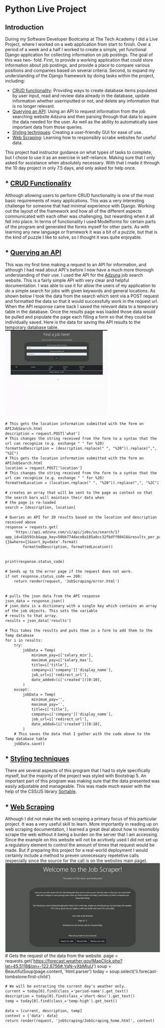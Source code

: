 # Python Live Project

## Introduction
During my Software Developer Bootcamp at The Tech Academy I did a Live Project, where I worked on a web application from start to finish.
Over a period of a week and a half I worked to create a simple, yet functional Django application for collecting information on job postings. The goal of this was two-
fold.
  First, to provide a working application that could store information about job postings, and provide a place to compare various positions and companies based 
  on several criteria. 
  Second, to expand my understanding of the Django framework by doing tasks within the project, including:
* [CRUD functionality](#CRUD-functionality): Providing ways to create database items populated by user input, read and review data already in the database, update information whether userinputted or not, and delete any information that is no longer relevant.
* [Querying an API](#query-API): Using an API to request information from the job searching website Adzuna and then parsing through that data to aquire the data needed for the user. As well as the ability to automatically save important data from those queries.
* [Styling techniques](#CSS-techniques): Creating a user-friendly GUI for ease of use.
* [Web Scraping](#web-scraping): Learning how to responsibly scrabe websites for useful data.
    
 This project had instructor guidance on what types of tasks to complete, but I chose to use it as an exercise in self-reliance. Making sure that I only asked for
 assistance when absolutely necessary. With that I made it through the 10 day project in only 7.5 days, and only asked for help once.
 
## * [CRUD Functionality](#CRUD-functionality)
  Although allowing users to perform CRUD functionality is one of the most basic requirements of many applications. This was a very interesting challenge for someone that had minimal experience with Django. Working out the layout of the framework and how all of the different aspects communicated with  each other was challenging, but rewarding when it all fell into place. In terms of functionality I used Modelforms for certain parts of the program and generated the forms myself for other parts. As with learning any new language or framework it was a bit of a puzzle, but that is the kind of puzzle I like to solve, so I thought it was quite enjoyable.

## * [Querying an API](#query-API)
  This was my first time making a request to an API for information, and although I had read about API's before I now have a much more thorough understanding of their use. I used the API for the [Adzuna](https://developer.adzuna.com/) job search website. This is a fairly simple API with very clear and helpful documentation. I was able to use it for allow the users of my application to do a simple search for jobs with given keywords and general locations. As shown below I took the data from the search which sent via a POST request and formatted the data so that it would successfully
    work in the request url. When the API response came back I saved the relevant data to a temporary table in the database. Once the results page was loaded those data would be pulled and populate the page each filling a form so that they could be individually saved. Here is the data for saving the API results to the temporary database table.
![API search in action gif](API-search.gif)

    # This gets the location information submitted with the form on APIJobSearch.html
    description = request.POST['what']
    # This changes the string received from the form to a syntax that the url can recognize (e.g. exchange " " for %20)
    formattedDescription = (description.replace(" ", "%20")).replace(",", "%2C")
    # This gets the location information submitted with the form on APIJobSearch.html
    location = request.POST['location']
    # This changes the string received from the form to a syntax that the url can recognize (e.g. exchange " " for %20)
    formattedLocation = (location.replace(" ", "%20")).replace(",", "%2C")

    # creates an array that will be sent to the page as context so that the search bars will maintain their data when
    # the page is re-loaded
    search = [description, location]

    # Queries an API for 20 results based on the location and description received above
    response = requests.get(
        'https://api.adzuna.com/v1/api/jobs/us/search/1?app_id=41b593cb&app_key=58bb774dace8a185a8cc32fbdff00416&results_per_page=20&what={}&where={}&sort_by=date'.format(
            formattedDescription, formattedLocation))


    print(response.status_code)

    # Sends up to the error page if the request does not work.
    if not response.status_code == 200:
        return render(request, 'JobScraping/error.html')


    # pulls the json data from the API response
    json_data = response.json()
    # json_data is a dictionary with a single key which contains an array of the job objects. This sets the variable
    # results to that array.
    results = json_data['results']

    # This takes the results and puts them in a form to add them to the Temp database
    for i in results:
        try:
            jobData = Temp(
                minimum_pay=i['salary_min'],
                maximum_pay=i['salary_max'],
                title=i['title'],
                company=i['company']['display_name'],
                job_url=i['redirect_url'],
                date_added=(i['created'])[0:10],
            )
        except:
            jobData = Temp(
                minimum_pay='',
                maximum_pay='',
                title=i['title'],
                company=i['company']['display_name'],
                job_url=i['redirect_url'],
                date_added=(i['created'])[0:10],
            )
        # This saves the data that I gather with the code above to the Temp database table
        jobData.save()


 ## * [Styling techniques](#CSS-techniques)
  There are several aspects of this program that I had to style specifically myself, but the majority of the project was styled with Bootstrap 5.
  An important part of this program was making sure that the data presented was easily adjustable and manageable. This was made much easier with the help of the CSS/JS library [Sortable](https://github.com/SortableJS/Sortable).



 ## * [Web Scraping](#web-scraping)
  Although I did not make the web scraping a primary focus of this particular project. It was a very useful skill to learn. More importantly in reading up on web scraping documentation, I learned a great deal about how to resonsibly scrape the web without it being a burden on the server that I am accessing. Since the example on this website will not be acvtively used I did not set up a regulatory element to control the amount of times that request would be made. But if preparing this project for a real-world deployment I would certainly include a method to preven unnecessary repetetive calls (especially since the source for the call is on the websites main page).
![weather results display](Web-scraped-weather.png)
    # Gets the request of the data from the website.
    page = requests.get('https://forecast.weather.gov/MapClick.php?lat=45.5118&lon=-122.6756#.YqN-yXbMIuU')
    soup = BeautifulSoup(page.content, 'html.parser')
    today = soup.select('li.forecast-tombstone:first-child')

    # We will be extracting the current day's weather only.
    current = today[0].find(class_='period-name').get_text()
    description = today[0].find(class_='short-desc').get_text()
    temp = today[0].find(class_='temp-high').get_text()

    data = [current, description, temp]
    context = {'data': data}
    return render(request, 'jobScraping/JobScraping_home.html', context)
